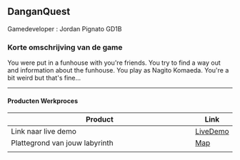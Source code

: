 ## DanganQuest
Gamedeveloper : Jordan Pignato GD1B

### Korte omschrijving van de game
You were put in a funhouse with you're friends. You try to find a way out and information about the funhouse.
You play as Nagito Komaeda. You're a bit weird but that's fine...

---
#### Producten Werkproces
| Product  | Link |
| ------ |  ------ |
| Link naar live demo| [LiveDemo]
| Plattegrond van jouw labyrinth          | [Map]
|<img width=500/>|


   [LiveDemo]: <http://26260.hosts2.ma-cloud.nl/bewijzenmap/periode%201.3/proj/DanganQuest/>
   [Map]:<designs/map.png>
